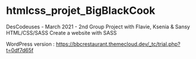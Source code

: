 # htmlcss_projet_BigBlackCook
DesCodeuses - March 2021 - 2nd Group Project with Flavie, Ksenia &amp; Sansy
HTML/CSS/SASS
Create a website with SASS

WordPress version : https://bbcrestaurant.themecloud.dev/_tc/trial.php?t=0df7d65f
